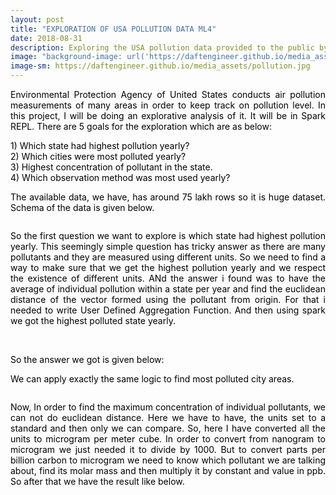 ```yaml
---
layout: post
title: "EXPLORATION OF USA POLLUTION DATA ML4"
date: 2018-08-31
description: Exploring the USA pollution data provided to the public by EPA
image: "background-image: url('https://daftengineer.github.io/media_assets/pollution.jpg');"
image-sm: https://daftengineer.github.io/media_assets/pollution.jpg
---
```


<div style="color:black;"><p></p>
<p style="text-align:justify;">Environmental Protection Agency of United States conducts air pollution measurements of many areas in order to keep track on pollution level. In this project, I will be doing an explorative analysis of it. It will be in Spark REPL. There are 5 goals for the exploration which are as below:</p>
<p>1) Which state had highest pollution yearly?<br />
   2) Which cities were most polluted yearly?<br />
   3) Highest concentration of pollutant in the state.<br />
   4) Which observation method was most used yearly?<br /></p>
   <p style="text-align:justify;">The available data, we have, has around 75 lakh rows so it is huge dataset. Schema of the data is given below. </p>
   <img />
   <p style="text-align:justify;">So the first question we want to explore is which state had highest pollution yearly. This seemingly simple question has tricky answer as there are many pollutants and they are measured using different units. So we need to find a way to make sure that we get the highest pollution yearly and we respect the existence of different units. ANd the answer i found was to have the average of individual pollution within a state per year and find the euclidean distance of the vector formed using the pollutant from origin. For that i needed to write User Defined Aggregation Function. And then using spark we got the highest polluted state yearly.</p>
   <img />
   <img />
   <p style="text-align:justify;">So the answer we got is given below:</p>
   
   <p style="text-align:justify;">We can apply exactly the same logic to find most polluted city areas.</p>
   <img />
    <p style="text-align:justify;">Now, In order to find the maximum concentration of individual pollutants, we can not do euclidean distance. Here we have to have, the units set to a standard and then only we can compare. So, here I have converted all the units to microgram per meter cube. In order to convert from nanogram to microgram we just needed it to divide by 1000. But to convert parts per billion carbon to microgram we need to know which pollutant we are talking about, find its molar mass and then multiply it by constant and value in ppb. So after that we have the result like below.</p>
    <img />
    <img />
     <p style="text-align:justify;"></p>
      <p style="text-align:justify;"></p>
</div>
